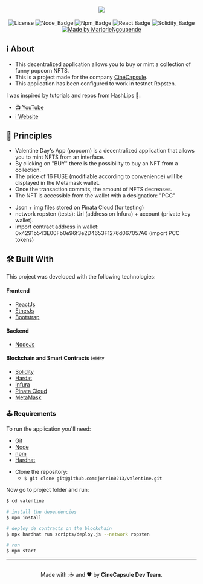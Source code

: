 <h1 align=center>
<img src="https://res.cloudinary.com/defpadn0s/image/upload/v1644593121/DAppVDCC_aufut2.png" />
</h1>

<div align="center">
  
![License](https://img.shields.io/badge/license-MIT-737CA1?style=flat-square) 
![Node_Badge](https://img.shields.io/badge/node-14.16.1-green?style=flat-square)
![Npm_Badge](https://img.shields.io/badge/npm-6.14.12-yellow?style=flat-square)
![React Badge](https://img.shields.io/badge/React-17.0.2-45b8d8?style=flat-square)
![Solidity_Badge](https://img.shields.io/badge/Solidity-%5E8.0.0-363636?style=flat-square)
[![Made by MarjorieNgoupende](https://img.shields.io/badge/made%20by-MarjorieNgoupende-blueviolet?style=flat-square)](https://www.linkedin.com/in/marjorie-ngoupende-dev/)
</div>

## ℹ About

- This decentralized application allows you to buy or mint a collection of funny popcorn NFTS.
- This is a project made for the company [CinéCapsule](https://www.cinecapsule.com/).
- This application has been configured to work in testnet Ropsten.

I was inspired by tutorials and repos from HashLips 👄:

- [📺 YouTube](https://www.youtube.com/channel/UC1LV4_VQGBJHTJjEWUmy8nA)
- [ℹ️ Website](https://hashlips.online/HashLips)

## 📝 Principles

- Valentine Day's App (popcorn) is a decentralized application that allows you to mint NFTS from an interface.
- By clicking on "BUY" there is the possibility to buy an NFT from a collection.
- The price of 16 FUSE (modifiable according to convenience) will be displayed in the Metamask wallet.
- Once the transaction commits, the amount of NFTS decreases.
- The NFT is accessible from the wallet with a designation: "PCC"

* Json + img files stored on Pinata Cloud (for testing)
* network ropsten (tests): Url (address on Infura) + account (private key wallet).
* import contract address in wallet: 0x4291b543E00Fb0e96f3e2D4653F1276d067057A6 (import PCC tokens)

## 🛠 Built With

This project was developed with the following technologies:

#### **Frontend**

- [ReactJs](https://pt-br.reactjs.org/)
- [EtherJs](https://docs.ethers.io/v5/)
- [Bootstrap](https://getbootstrap.com/)

#### **Backend**

- [NodeJs](https://nodejs.org/en/)

#### **Blockchain and Smart Contracts** <sub><sup>Solidity</sup></sub>

- [Solidity](https://docs.soliditylang.org/)
- [Hardat](https://hardhat.org/)
- [Infura](https://infura.io/)
- [Pinata Cloud](https://www.pinata.cloud/)
- [MetaMask](https://metamask.io/)

### 🕹 Requirements

To run the application you'll need:

- [Git](https://git-scm.com)
- [Node](https://nodejs.org/)
- [npm](https://www.npmjs.com/)
- [Hardhat](https://hardhat.org/)

* Clone the repository:
  - `$ git clone git@github.com:jonrin0213/valentine.git`

Now go to project folder and run:

```bash
$ cd valentine

# install the dependencies
$ npm install

# deploy de contracts on the blockchain
$ npx hardhat run scripts/deploy.js --network ropsten

# run
$ npm start
```

 <hr>

<p align="center">
<br/>
  Made with :☕ and ❤️ by <b>CineCapsule Dev Team</b>.
<p/>
